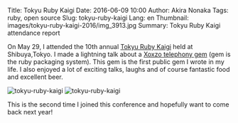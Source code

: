 Title: Tokyu Ruby Kaigi
Date: 2016-06-09 10:00
Author: Akira Nonaka
Tags: ruby, open source
Slug: tokyu-ruby-kaigi
Lang: en
Thumbnail: images/tokyu-ruby-kaigi-2016/img_3913.jpg
Summary: Tokyu Ruby Kaigi attendance report

On May 29, I attended the 10th annual [Tokyu Ruby
Kaigi](http://regional.rubykaigi.org/tokyu10/) held at Shibuya,Tokyo. I
made a lightning talk about a [Xoxzo telephony
gem](https://rubygems.org/gems/xoxzo-cloudruby) (gem is the ruby
packaging system). This gem is the first public gem I wrote in my
life. I also enjoyed a lot of exciting talks, laughs and of course
fantastic food and excellent beer.

![tokyu-ruby-kaigi]({filename}/images/tokyu-ruby-kaigi-2016/img_3908.jpg)
![tokyu-ruby-kaigi]({filename}/images/tokyu-ruby-kaigi-2016/img_3913.jpg)

This is the second time I joined this conference and hopefully want to
come back next year!
